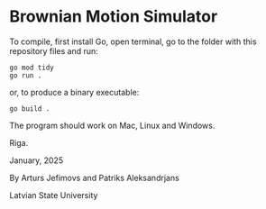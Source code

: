 # Brownian Motion Simulator

To compile, first install Go, open terminal, go to the folder with this repository files and run:
```
go mod tidy
go run .
```

or, to produce a binary executable:
```
go build .
```

The program should work on Mac, Linux and Windows.

Riga.

January, 2025

By Arturs Jefimovs and Patriks Aleksandrjans

Latvian State University
